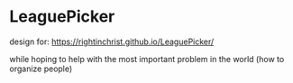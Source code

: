 # LeaguePicker

design for:
https://rightinchrist.github.io/LeaguePicker/

while hoping to help with the most important problem in the world (how to organize people)
